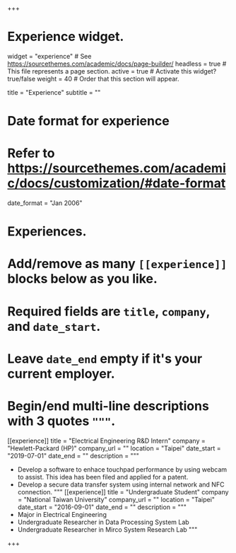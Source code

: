 +++
# Experience widget.
widget = "experience"  # See https://sourcethemes.com/academic/docs/page-builder/
headless = true  # This file represents a page section.
active = true  # Activate this widget? true/false
weight = 40  # Order that this section will appear.

title = "Experience"
subtitle = ""

# Date format for experience
#   Refer to https://sourcethemes.com/academic/docs/customization/#date-format
date_format = "Jan 2006"

# Experiences.
#   Add/remove as many `[[experience]]` blocks below as you like.
#   Required fields are `title`, `company`, and `date_start`.
#   Leave `date_end` empty if it's your current employer.
#   Begin/end multi-line descriptions with 3 quotes `"""`.
[[experience]]
  title = "Electrical Engineering R&D Intern"
  company = "Hewlett-Packard (HP)"
  company_url = ""
  location = "Taipei"
  date_start = "2019-07-01"
  date_end = ""
  description = """  
  * Develop a software to enhace touchpad performance by using webcam to assist. This idea has been filed and applied for a patent.
  * Develop a secure data transfer system using internal network and NFC connection.
  """
  [[experience]]
  title = "Undergraduate Student"
  company = "National Taiwan University"
  company_url = ""
  location = "Taipei"
  date_start = "2016-09-01"
  date_end = ""
  description = """  
  * Major in Electrical Engineering 
  * Undergraduate Researcher in Data Processing System Lab
  * Undergraduate Researcher in Mirco System Research Lab
  """


+++
